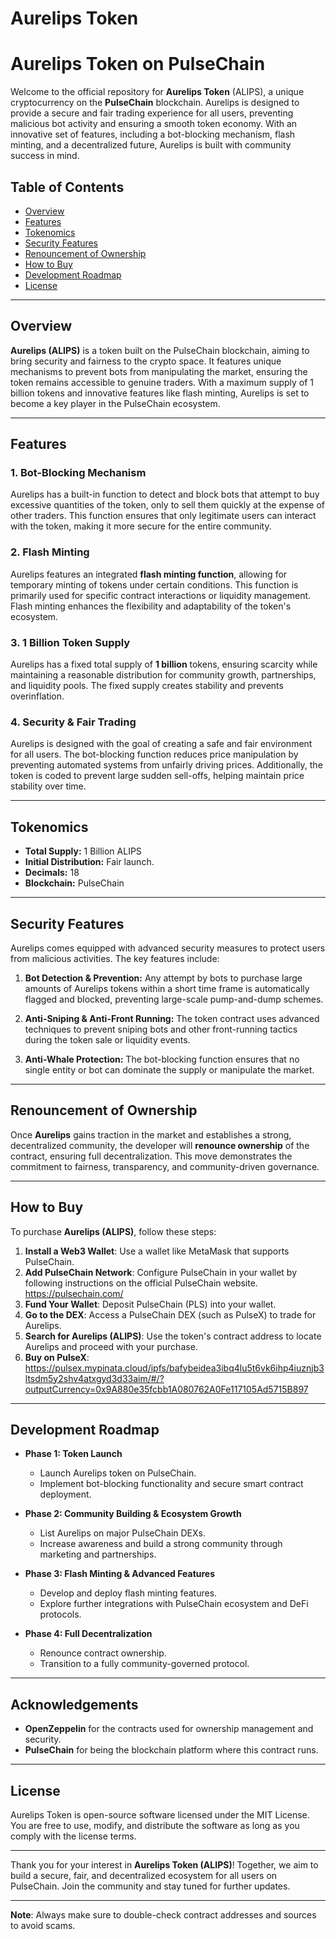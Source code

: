 # Aurelips Token 

# Aurelips Token on PulseChain

Welcome to the official repository for **Aurelips Token** (ALIPS), a unique cryptocurrency on the **PulseChain** blockchain. Aurelips is designed to provide a secure and fair trading experience for all users, preventing malicious bot activity and ensuring a smooth token economy. With an innovative set of features, including a bot-blocking mechanism, flash minting, and a decentralized future, Aurelips is built with community success in mind.

## Table of Contents

- [Overview](#overview)
- [Features](#features)
- [Tokenomics](#tokenomics)
- [Security Features](#security-features)
- [Renouncement of Ownership](#renouncement-of-ownership)
- [How to Buy](#how-to-buy)
- [Development Roadmap](#development-roadmap)
- [License](#license)

---

## Overview

**Aurelips (ALIPS)** is a token built on the PulseChain blockchain, aiming to bring security and fairness to the crypto space. It features unique mechanisms to prevent bots from manipulating the market, ensuring the token remains accessible to genuine traders. With a maximum supply of 1 billion tokens and innovative features like flash minting, Aurelips is set to become a key player in the PulseChain ecosystem.

---

## Features

### 1. **Bot-Blocking Mechanism**
Aurelips has a built-in function to detect and block bots that attempt to buy excessive quantities of the token, only to sell them quickly at the expense of other traders. This function ensures that only legitimate users can interact with the token, making it more secure for the entire community.

### 2. **Flash Minting**
Aurelips features an integrated **flash minting function**, allowing for temporary minting of tokens under certain conditions. This function is primarily used for specific contract interactions or liquidity management. Flash minting enhances the flexibility and adaptability of the token's ecosystem.

### 3. **1 Billion Token Supply**
Aurelips has a fixed total supply of **1 billion** tokens, ensuring scarcity while maintaining a reasonable distribution for community growth, partnerships, and liquidity pools. The fixed supply creates stability and prevents overinflation.

### 4. **Security & Fair Trading**
Aurelips is designed with the goal of creating a safe and fair environment for all users. The bot-blocking function reduces price manipulation by preventing automated systems from unfairly driving prices. Additionally, the token is coded to prevent large sudden sell-offs, helping maintain price stability over time.

---

## Tokenomics

- **Total Supply:** 1 Billion ALIPS
- **Initial Distribution:** Fair launch.
- **Decimals:** 18
- **Blockchain:** PulseChain

---

## Security Features

Aurelips comes equipped with advanced security measures to protect users from malicious activities. The key features include:

1. **Bot Detection & Prevention:** Any attempt by bots to purchase large amounts of Aurelips tokens within a short time frame is automatically flagged and blocked, preventing large-scale pump-and-dump schemes.
   
2. **Anti-Sniping & Anti-Front Running:** The token contract uses advanced techniques to prevent sniping bots and other front-running tactics during the token sale or liquidity events.

3. **Anti-Whale Protection:** The bot-blocking function ensures that no single entity or bot can dominate the supply or manipulate the market.

---

## Renouncement of Ownership

Once **Aurelips** gains traction in the market and establishes a strong, decentralized community, the developer will **renounce ownership** of the contract, ensuring full decentralization. This move demonstrates the commitment to fairness, transparency, and community-driven governance.

---

## How to Buy

To purchase **Aurelips (ALIPS)**, follow these steps:

1. **Install a Web3 Wallet**: Use a wallet like MetaMask that supports PulseChain.
2. **Add PulseChain Network**: Configure PulseChain in your wallet by following instructions on the official PulseChain website. https://pulsechain.com/
3. **Fund Your Wallet**: Deposit PulseChain (PLS) into your wallet.
4. **Go to the DEX**: Access a PulseChain DEX (such as PulseX) to trade for Aurelips.
5. **Search for Aurelips (ALIPS)**: Use the token's contract address to locate Aurelips and proceed with your purchase.
6. **Buy on PulseX**: https://pulsex.mypinata.cloud/ipfs/bafybeidea3ibq4lu5t6vk6ihp4iuznjb3ltsdm5y2shv4atxgyd3d33aim/#/?outputCurrency=0x9A880e35fcbb1A080762A0Fe117105Ad5715B897

---

## Development Roadmap

- **Phase 1: Token Launch**
  - Launch Aurelips token on PulseChain.
  - Implement bot-blocking functionality and secure smart contract deployment.
  
- **Phase 2: Community Building & Ecosystem Growth**
  - List Aurelips on major PulseChain DEXs.
  - Increase awareness and build a strong community through marketing and partnerships.
  
- **Phase 3: Flash Minting & Advanced Features**
  - Develop and deploy flash minting features.
  - Explore further integrations with PulseChain ecosystem and DeFi protocols.

- **Phase 4: Full Decentralization**
  - Renounce contract ownership.
  - Transition to a fully community-governed protocol.

---

## Acknowledgements

- **OpenZeppelin** for the contracts used for ownership management and security.
- **PulseChain** for being the blockchain platform where this contract runs.

---

## License

Aurelips Token is open-source software licensed under the MIT License. You are free to use, modify, and distribute the software as long as you comply with the license terms.

---

Thank you for your interest in **Aurelips Token (ALIPS)**! Together, we aim to build a secure, fair, and decentralized ecosystem for all users on PulseChain. Join the community and stay tuned for further updates.

--- 

**Note**: Always make sure to double-check contract addresses and sources to avoid scams.

